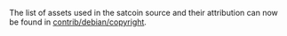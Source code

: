 The list of assets used in the satcoin source and their attribution can now be found in [contrib/debian/copyright](../contrib/debian/copyright).
